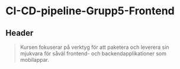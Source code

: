 # CI-CD-pipeline-Grupp5-Frontend

## Header

>Kursen fokuserar på verktyg för att paketera och leverera sin mjukvara för såväl frontend- och backendapplikationer som mobilappar.
